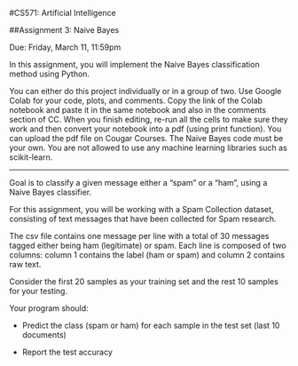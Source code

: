 #CS571: Artificial Intelligence 

##Assignment 3: Naive Bayes 

Due: Friday, March 11, 11:59pm 

In this assignment, you will implement the Naive Bayes classification method using Python.

You can either do this project individually or in a group of two. Use Google Colab for your code, plots, and comments. Copy the link of the Colab notebook and paste it in the same notebook and also in the comments section of CC. When you finish editing, re-run all the cells to make sure they work and then convert your notebook into a pdf (using print function). You can upload the pdf file on Cougar Courses. 
The Naive Bayes code must be your own. You are not allowed to use any machine learning libraries such as scikit-learn. 

-----------------------------------------------------------------------------------------------------------------------------

Goal is to classify a given message either a “spam” or a “ham”, using a Naive Bayes classifier.  

 
For this assignment, you will be working with a Spam Collection dataset, consisting of text messages that have been collected for Spam research. 

The csv file contains one message per line with a total of 30 messages tagged either being ham (legitimate) or spam. Each line is composed of two columns: column 1 contains the label (ham or spam) and column 2 contains raw text.

Consider the first 20 samples as your training set and the rest 10 samples for your testing. 

Your program should:

   - Predict the class (spam or ham) for each sample in the test set (last 10 documents)
   
   - Report the test accuracy 

